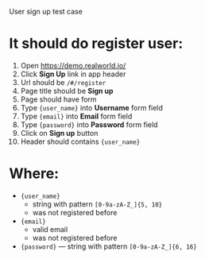 User sign up test case

# It should do register user:
1. Open https://demo.realworld.io/
1. Click **Sign Up** link in app header
1. Url should be `/#/register`
1. Page title should be **Sign up**
1. Page should have form
1. Type `{user_name}` into **Username** form field
1. Type `{email}` into **Email** form field
1. Type `{password}` into **Password** form field
1. Click on **Sign up** button
1. Header should contains `{user_name}`

# Where:
* `{user_name}`
  * string with pattern `[0-9a-zA-Z_]{5, 10}`
  * was not registered before
* `{email}`
  * valid email
  * was not registered before
* `{password}` — string with pattern `[0-9a-zA-Z_]{6, 16}`
